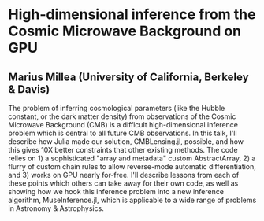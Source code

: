 # High-dimensional inference from the Cosmic Microwave Background on GPU
## Marius Millea (University of California, Berkeley & Davis)

The problem of inferring cosmological parameters (like the Hubble constant, or the dark matter density) from observations of the Cosmic Microwave Background (CMB) is a difficult high-dimensional inference problem which is central to all future CMB observations. In this talk, I'll describe how Julia made our solution, CMBLensing.jl, possible, and how this gives 10X better constraints that other existing methods. The code relies on 1) a sophisticated "array and metadata" custom AbstractArray, 2) a flurry of custom chain rules to allow reverse-mode automatic differentiation, and 3) works on GPU nearly for-free. I'll describe lessons from each of these points which others can take away for their own code, as well as showing how we hook this inference problem into a new inference algorithm, MuseInference.jl, which is applicable to a wide range of problems in Astronomy & Astrophysics.  
